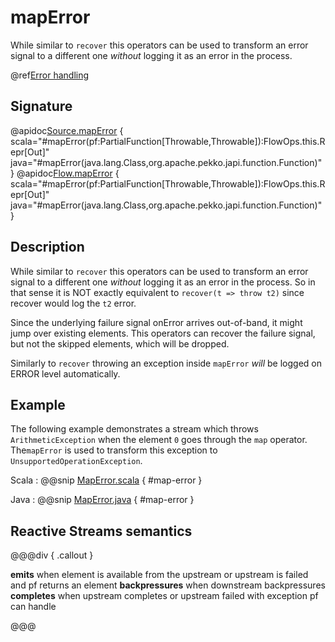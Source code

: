 # mapError

While similar to `recover` this operators can be used to transform an error signal to a different one *without* logging it as an error in the process.

@ref[Error handling](../index.md#error-handling)

## Signature

@apidoc[Source.mapError](Source) { scala="#mapError(pf:PartialFunction[Throwable,Throwable]):FlowOps.this.Repr[Out]" java="#mapError(java.lang.Class,org.apache.pekko.japi.function.Function)" }
@apidoc[Flow.mapError](Flow) { scala="#mapError(pf:PartialFunction[Throwable,Throwable]):FlowOps.this.Repr[Out]" java="#mapError(java.lang.Class,org.apache.pekko.japi.function.Function)" }


## Description

While similar to `recover` this operators can be used to transform an error signal to a different one *without* logging
it as an error in the process. So in that sense it is NOT exactly equivalent to `recover(t => throw t2)` since recover
would log the `t2` error.

Since the underlying failure signal onError arrives out-of-band, it might jump over existing elements.
This operators can recover the failure signal, but not the skipped elements, which will be dropped.

Similarly to `recover` throwing an exception inside `mapError` _will_ be logged on ERROR level automatically.

## Example

The following example demonstrates a stream which throws `ArithmeticException` when the element `0` goes through 
the `map` operator. The`mapError` is used to transform this exception to `UnsupportedOperationException`.

Scala
:  @@snip [MapError.scala](/docs/src/test/scala/docs/stream/operators/sourceorflow/MapError.scala) { #map-error }

Java
:  @@snip [MapError.java](/docs/src/test/java/jdocs/stream/operators/sourceorflow/MapError.java) { #map-error }

## Reactive Streams semantics

@@@div { .callout }

**emits** when element is available from the upstream or upstream is failed and pf returns an element
**backpressures** when downstream backpressures
**completes** when upstream completes or upstream failed with exception pf can handle

@@@

